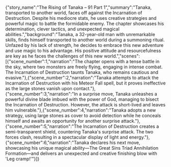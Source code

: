 {"story_name":"The Rising of Tanaka – 91 Part 1","summary":"Tanaka, transported to another world, faces off against the Incarnation of Destruction. Despite his mediocre stats, he uses creative strategies and powerful magic to battle the formidable enemy. The chapter showcases his determination, clever tactics, and unexpected magical abilities.","background":"Tanaka, a 32-year-old man with unremarkable skills, finds himself transported to another world during a summoning ritual. Unfazed by his lack of strength, he decides to embrace this new adventure and use magic to his advantage. His positive attitude and resourcefulness are key as he faces the challenges of this new world.","scenes":[{"scene_number":1,"narration":"The chapter opens with a tense battle in the sky, where two monsters are freely flying, engaging in intense combat. The Incarnation of Destruction taunts Tanaka, who remains cautious and evasive."},{"scene_number":2,"narration":"Tanaka attempts to attack the Incarnation of Destruction with his Meteor Fall spell, but it proves ineffective as the large stones vanish upon contact."},{"scene_number":3,"narration":"In a surprise move, Tanaka unleashes a powerful divine blade imbued with the power of God, managing to bisect the Incarnation of Destruction. However, the attack is short-lived and leaves him vulnerable."},{"scene_number":4,"narration":"Tanaka adopts a new strategy, using large stones as cover to avoid detection while he conceals himself and awaits an opportunity for another surprise attack."},{"scene_number":5,"narration":"The Incarnation of Destruction creates a semi-transparent shield, countering Tanaka's surprise attack. The two forces clash, resulting in a spectacular display of light and energy."},{"scene_number":6,"narration":"Tanaka declares his next move, showcasing his unique magical ability—The Great Sins Triad Annihilation Formation—and delivers an unexpected and creative finishing blow with 'Leg cramp!'"}]}